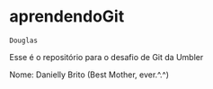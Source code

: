 # aprendendoGit 
    Douglas
Esse é o repositório para o desafio de Git da Umbler

Nome: Danielly Brito (Best Mother, ever.^.^)
